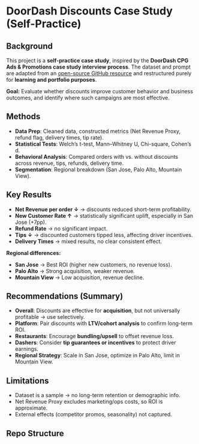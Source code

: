 # DoorDash Discounts Case Study (Self-Practice)

## Background
This project is a **self-practice case study**, inspired by the **DoorDash CPG Ads & Promotions case study interview process**. 
The dataset and prompt are adapted from an [open-source GitHub resource](https://github.com/ralfsantacruz/Doordash-Analytics) and restructured purely for **learning and portfolio purposes**.

**Goal:** Evaluate whether discounts improve customer behavior and business outcomes, and identify where such campaigns are most effective.

## Methods
- **Data Prep**: Cleaned data, constructed metrics (Net Revenue Proxy, refund flag, delivery times, tip rate).  
- **Statistical Tests**: Welch’s t-test, Mann–Whitney U, Chi-square, Cohen’s d.  
- **Behavioral Analysis**: Compared orders with vs. without discounts across revenue, tips, refunds, delivery time.  
- **Segmentation**: Regional breakdown (San Jose, Palo Alto, Mountain View).  

## Key Results
- **Net Revenue per order ↓** → discounts reduced short-term profitability.  
- **New Customer Rate ↑** → statistically significant uplift, especially in San Jose (+7pp).  
- **Refund Rate** → no significant impact.  
- **Tips ↓** → discounted customers tipped less, affecting driver incentives.  
- **Delivery Times** → mixed results, no clear consistent effect.  

**Regional differences:**  

- **San Jose** → Best ROI (higher new customers, no revenue loss).  
- **Palo Alto** → Strong acquisition, weaker revenue.  
- **Mountain View** → Low acquisition, revenue decline.  

## Recommendations (Summary)
- **Overall**: Discounts are effective for **acquisition**, but not universally profitable → use selectively.  
- **Platform**: Pair discounts with **LTV/cohort analysis** to confirm long-term ROI.  
- **Restaurants**: Encourage **bundling/upsell** to offset revenue loss.  
- **Dashers**: Consider **tip guarantees or incentives** to protect driver earnings.  
- **Regional Strategy**: Scale in San Jose, optimize in Palo Alto, limit in Mountain View.  

## Limitations
- Dataset is a sample → no long-term retention or demographic info.  
- Net Revenue Proxy excludes marketing/ops costs, so ROI is approximate.  
- External effects (competitor promos, seasonality) not captured.  

## Repo Structure